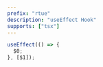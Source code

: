 ```yaml
---
prefix: "rtue"
description: "useEffect Hook"
supports: ["tsx"]
---
```


```js
useEffect(() => {
  $0;
}, [$1]);
```
